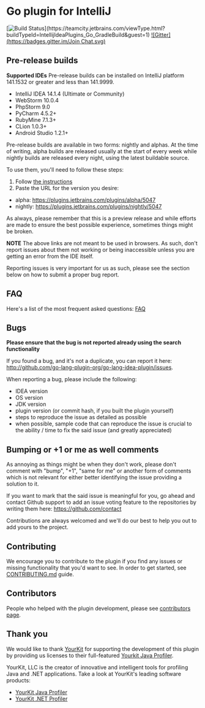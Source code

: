 # Go plugin for IntelliJ
[![Build Status](https://teamcity.jetbrains.com/app/rest/builds/buildType:(id:IntellijIdeaPlugins_Go_Build)/statusIcon.svg?guest=1)](https://teamcity.jetbrains.com/viewType.html?buildTypeId=IntellijIdeaPlugins_Go_GradleBuild&guest=1) [![Gitter](https://badges.gitter.im/Join Chat.svg)](https://gitter.im/go-lang-plugin-org/go-lang-idea-plugin?utm_source=badge&utm_medium=badge&utm_campaign=pr-badge&utm_content=badge)

## Pre-release builds

**Supported IDEs**
Pre-release builds can be installed on IntelliJ platform 141.1532 or greater and less than 141.9999.

- IntelliJ IDEA 14.1.4 (Ultimate or Community)
- WebStorm 10.0.4
- PhpStorm 9.0
- PyCharm 4.5.2+
- RubyMine 7.1.3+
- CLion 1.0.3+
- Android Studio 1.2.1+

Pre-release builds are available in two forms: nightly and alphas. At the time
of writing, alpha builds are released usually at the start of every week while
nightly builds are released every night, using the latest buildable source.

To use them, you'll need to follow these steps:

1. Follow [the instructions](https://www.jetbrains.com/idea/help/managing-enterprise-plugin-repositories.html)
1. Paste the URL for the version you desire:
 - alpha: https://plugins.jetbrains.com/plugins/alpha/5047
 - nightly: https://plugins.jetbrains.com/plugins/nightly/5047

As always, please remember that this is a preview release and while efforts are
made to ensure the best possible experience, sometimes things might be broken.

**NOTE**
The above links are not meant to be used in browsers. As such, don't report issues
about them not working or being inaccessible unless you are getting an error from
the IDE itself.

Reporting issues is very important for us as such, please see the section below
on how to submit a proper bug report.

## FAQ

Here's a list of the most frequent asked questions: [FAQ](https://github.com/go-lang-plugin-org/go-lang-idea-plugin/wiki/FAQ)
 
## Bugs

**Please ensure that the bug is not reported already using the search functionality**

If you found a bug, and it's not a duplicate, you can report it here:
<http://github.com/go-lang-plugin-org/go-lang-idea-plugin/issues>.

When reporting a bug, please include the following:
- IDEA version
- OS version
- JDK version
- plugin version (or commit hash, if you built the plugin yourself)
- steps to reproduce the issue as detailed as possible
- when possible, sample code that can reproduce the issue is crucial to the ability / time to fix the said issue (and greatly appreciated)

## Bumping or +1 or me as well comments

As annoying as things might be when they don't work, please don't comment with
"bump", "+1", "same for me" or another form of comments which is not relevant for
either better identifying the issue providing a solution to it.

If you want to mark that the said issue is meaningful for you, go ahead and
contact Github support to add an issue voting feature to the repositories by
writing them here: https://github.com/contact

Contributions are always welcomed and we'll do our best to help you out to add
yours to the project.

## Contributing

We encourage you to contribute to the plugin if you find any issues or missing
functionality that you'd want to see. In order to get started, see
[CONTRIBUTING.md](CONTRIBUTING.md) guide.

## Contributors

People who helped with the plugin development, please see [contributors page](https://github.com/go-lang-plugin-org/go-lang-idea-plugin/graphs/contributors).

## Thank you

We would like to thank [YourKit](http://www.yourkit.com) for supporting the development
of this plugin by providing us licenses to their full-featured [Yourkit Java Profiler](http://www.yourkit.com/java/profiler/index.jsp).

YourKit, LLC is the creator of innovative and intelligent tools for profiling
Java and .NET applications. Take a look at YourKit's leading software products:

- [YourKit Java Profiler](http://www.yourkit.com/java/profiler/index.jsp)
- [YourKit .NET Profiler](http://www.yourkit.com/.net/profiler/index.jsp)
